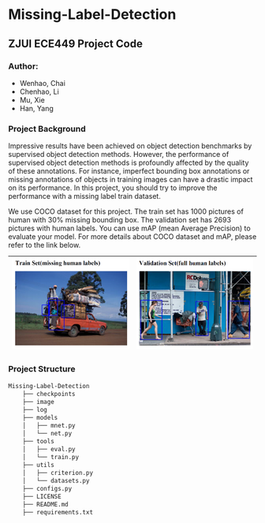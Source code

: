 # Missing-Label-Detection

## ZJUI ECE449 Project Code

### Author: 
- Wenhao, Chai
- Chenhao, Li
- Mu, Xie
- Han, Yang

### Project Background

Impressive results have been achieved on object detection benchmarks by supervised object detection
methods. However, the performance of supervised object detection methods is profoundly affected by the
quality of these annotations. For instance, imperfect bounding box annotations or missing annotations of
objects in training images can have a drastic impact on its performance. In this project, you should try to
improve the performance with a missing label train dataset.

We use COCO dataset for this project. The train set has 1000 pictures of human with 30% missing
bounding box. The validation set has 2693 pictures with human labels. You can use mAP (mean Average
Precision) to evaluate your model. For more details about COCO dataset and mAP, please refer to the link
below.

|![image](image/bg1.png)|![image](image/bg2.png)|
---|---|

### Project Structure
    Missing-Label-Detection
        ├── checkpoints
        ├── image
        ├── log
        ├── models
        │   ├── mnet.py
        │   └── net.py
        ├── tools
        │   ├── eval.py
        │   └── train.py
        ├── utils
        │   ├── criterion.py
        │   └── datasets.py
        ├── configs.py
        ├── LICENSE
        ├── README.md
        ├── requirements.txt